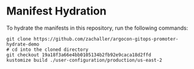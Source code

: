 # Manifest Hydration

To hydrate the manifests in this repository, run the following commands:

```shell
git clone https://github.com/zachaller/argocon-gitops-promoter-hydrate-demo
# cd into the cloned directory
git checkout 19a18f3a66e4bb0105134b2fb92e9caca18d2ffd
kustomize build ./user-configuration/production/us-east-2
```
